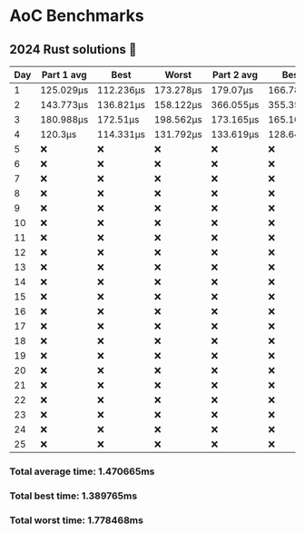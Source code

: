# AoC Benchmarks
## 2024 Rust solutions 🤠 
| Day | Part 1 avg | Best | Worst | Part 2 avg | Best | Worst |
| --- | --- | --- | --- | --- | --- | --- |
|1|125.029µs|112.236µs|173.278µs|179.07µs|166.782µs|197.304µs|
|2|143.773µs|136.821µs|158.122µs|366.055µs|355.356µs|384.761µs|
|3|180.988µs|172.51µs|198.562µs|173.165µs|165.106µs|186.967µs|
|4|120.3µs|114.331µs|131.792µs|133.619µs|128.649µs|226.148µs|
|5|❌|❌|❌|❌|❌|❌|
|6|❌|❌|❌|❌|❌|❌|
|7|❌|❌|❌|❌|❌|❌|
|8|❌|❌|❌|❌|❌|❌|
|9|❌|❌|❌|❌|❌|❌|
|10|❌|❌|❌|❌|❌|❌|
|11|❌|❌|❌|❌|❌|❌|
|12|❌|❌|❌|❌|❌|❌|
|13|❌|❌|❌|❌|❌|❌|
|14|❌|❌|❌|❌|❌|❌|
|15|❌|❌|❌|❌|❌|❌|
|16|❌|❌|❌|❌|❌|❌|
|17|❌|❌|❌|❌|❌|❌|
|18|❌|❌|❌|❌|❌|❌|
|19|❌|❌|❌|❌|❌|❌|
|20|❌|❌|❌|❌|❌|❌|
|21|❌|❌|❌|❌|❌|❌|
|22|❌|❌|❌|❌|❌|❌|
|23|❌|❌|❌|❌|❌|❌|
|24|❌|❌|❌|❌|❌|❌|
|25|❌|❌|❌|❌|❌|❌|
### Total average time: 1.470665ms
### Total best time: 1.389765ms
### Total worst time: 1.778468ms

